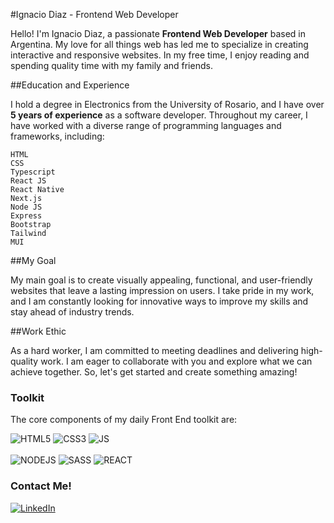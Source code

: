 #Ignacio Diaz - Frontend Web Developer

Hello! I'm Ignacio Diaz, a passionate <b>Frontend Web Developer</b> based in Argentina. My love for all things web has led me to specialize in creating interactive and responsive websites. In my free time, I enjoy reading and spending quality time with my family and friends.

##Education and Experience

I hold a degree in Electronics from the University of Rosario, and I have over <b>5 years of experience</b> as a software developer. Throughout my career, I have worked with a diverse range of programming languages and frameworks, including:

    HTML
    CSS
    Typescript
    React JS
    React Native
    Next.js
    Node JS
    Express
    Bootstrap
    Tailwind
    MUI

##My Goal

My main goal is to create visually appealing, functional, and user-friendly websites that leave a lasting impression on users. I take pride in my work, and I am constantly looking for innovative ways to improve my skills and stay ahead of industry trends.

##Work Ethic

As a hard worker, I am committed to meeting deadlines and delivering high-quality work. I am eager to collaborate with you and explore what we can achieve together. So, let's get started and create something amazing!

<h3><b>Toolkit</b></h3>

The core components of my daily Front End toolkit are:

<p>
  <img alt="HTML5" src="https://img.shields.io/badge/HTML5-E34F26?style=for-the-badge&logo=html5&logoColor=white" />
  <img alt="CSS3" src="https://img.shields.io/badge/CSS3-1572B6?style=for-the-badge&logo=css3&logoColor=white" />
  <img alt="JS" src="https://img.shields.io/badge/JavaScript-F7DF1E?style=for-the-badge&logo=javascript&logoColor=black" />
  <br/>
  <br/>
  <img alt="NODEJS" src="https://img.shields.io/badge/Node.js-43853D?style=for-the-badge&logo=node.js&logoColor=white" />
  <img alt="SASS" src="https://img.shields.io/badge/Sass-CC6699?style=for-the-badge&logo=sass&logoColor=white" />
  <img alt="REACT" src="https://img.shields.io/badge/React-20232A?style=for-the-badge&logo=react&logoColor=61DAFB" />
  
  <!-- Icons from https://dev.to/envoy_/150-badges-for-github-pnk -->
</p>


<h3><b>Contact Me!</b></h3>
<p>
  <a href="https://www.linkedin.com/in/diaz-ignacio/" target="_blank"><img alt="LinkedIn" src="https://img.shields.io/badge/LinkedIn-0077B5?style=for-the-badge&logo=linkedin&logoColor=white" />
  </a>
</p>

